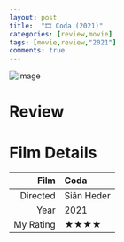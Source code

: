 ```yaml
---
layout: post
title:  "🎞️ Coda (2021)"
categories: [review,movie]
tags: [movie,review,"2021"]
comments: true
---
```


![image](https://a.ltrbxd.com/resized/film-poster/6/9/5/4/7/3/695473-coda-0-230-0-345-crop.jpg)

# Review



# Film Details

Film|Coda
--:|:--
Directed|Siân Heder
Year|2021
My Rating|★★★★